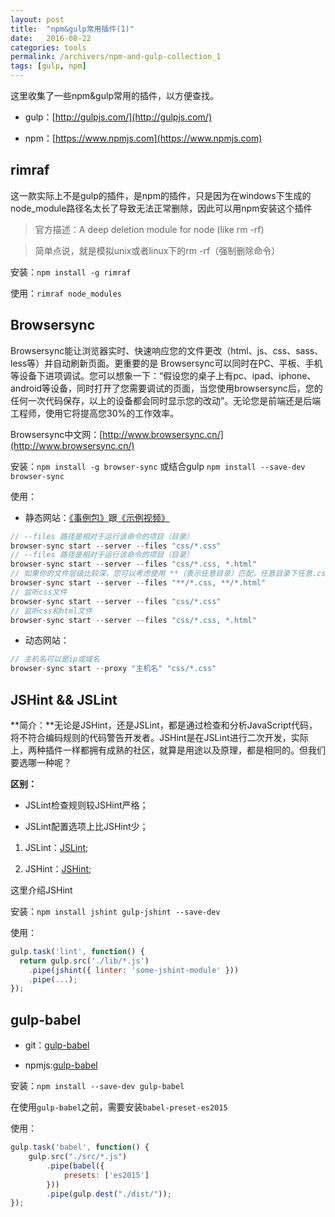 ```yaml
---
layout: post
title:  "npm&gulp常用插件(1)"
date:   2016-08-22
categories: tools
permalink: /archivers/npm-and-gulp-collection_1
tags: [gulp, npm]
---
```


这里收集了一些npm&gulp常用的插件，以方便查找。

- gulp：[http://gulpjs.com/](http://gulpjs.com/)

- npm：[https://www.npmjs.com](https://www.npmjs.com)

## rimraf ##

这一款实际上不是gulp的插件，是npm的插件，只是因为在windows下生成的node_module路径名太长了导致无法正常删除，因此可以用npm安装这个插件

> 官方描述：A deep deletion module for node (like rm -rf) 

> 简单点说，就是模拟unix或者linux下的rm -rf（强制删除命令）

安装：`npm install -g rimraf`

使用：`rimraf node_modules`

## Browsersync ##

Browsersync能让浏览器实时、快速响应您的文件更改（html、js、css、sass、less等）并自动刷新页面。更重要的是 Browsersync可以同时在PC、平板、手机等设备下进项调试。您可以想象一下：“假设您的桌子上有pc、ipad、iphone、android等设备，同时打开了您需要调试的页面，当您使用browsersync后，您的任何一次代码保存，以上的设备都会同时显示您的改动”。无论您是前端还是后端工程师，使用它将提高您30%的工作效率。

Browsersync中文网：[http://www.browsersync.cn/](http://www.browsersync.cn/)

安装：`npm install -g browser-sync` 或结合gulp `npm install --save-dev browser-sync`

使用：

- 静态网站：[《事例包》](http://www.browsersync.cn/example/packages/BrowsersyncExample.zip)跟[《示例视频》](http://www.browsersync.cn/example/video/browsersync1.mp4)

```javascript
// --files 路径是相对于运行该命令的项目（目录） 
browser-sync start --server --files "css/*.css"
// --files 路径是相对于运行该命令的项目（目录） 
browser-sync start --server --files "css/*.css, *.html"
// 如果你的文件层级比较深，您可以考虑使用 **（表示任意目录）匹配，任意目录下任意.css 或 .html文件。 
browser-sync start --server --files "**/*.css, **/*.html"
// 监听css文件 
browser-sync start --server --files "css/*.css"
// 监听css和html文件 
browser-sync start --server --files "css/*.css, *.html"
```

- 动态网站：

```javascript
// 主机名可以是ip或域名
browser-sync start --proxy "主机名" "css/*.css"
```

## JSHint && JSLint ##

**简介：**无论是JSHint，还是JSLint，都是通过检查和分析JavaScript代码，将不符合编码规则的代码警告开发者。JSHint是在JSLint进行二次开发，实际上，两种插件一样都拥有成熟的社区，就算是用途以及原理，都是相同的。但我们要选哪一种呢？

**区别：**

- JSLint检查规则较JSHint严格；

- JSLint配置选项上比JSHint少；

1. JSLint：[JSLint](https://github.com/douglascrockford/JSLint);

2. JSHint：[JSHint](https://github.com/spalger/gulp-jshint);

这里介绍JSHint

安装：`npm install jshint gulp-jshint --save-dev`

使用：

```javascript
gulp.task('lint', function() {
  return gulp.src('./lib/*.js')
    .pipe(jshint({ linter: 'some-jshint-module' }))
    .pipe(...);
});	
```

## gulp-babel ##

- git：[gulp-babel](https://github.com/babel/gulp-babel)

- npmjs:[gulp-babel](https://www.npmjs.com/package/gulp-babel)

安装：`npm install --save-dev gulp-babel`

在使用`gulp-babel`之前，需要安装`babel-preset-es2015`

使用：

```javascript
gulp.task('babel', function() {
	gulp.src("./src/*.js")
	    .pipe(babel({
            presets: ['es2015']
        }))
	    .pipe(gulp.dest("./dist/"));
});
```